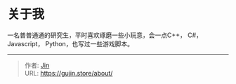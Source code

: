 # 关于我


一名普普通通的研究生，平时喜欢琢磨一些小玩意，会一点C++， C#， Javascript， Python，也写过一些游戏脚本。


---

> 作者: [Jin](https://img.gujin.store/img/favicon.ico)  
> URL: https://gujin.store/about/  

